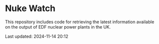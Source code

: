 # Nuke Watch

This repository includes code for retrieving the latest information available on the output of EDF nuclear power plants in the UK.

Last updated: 2024-11-14 20:12